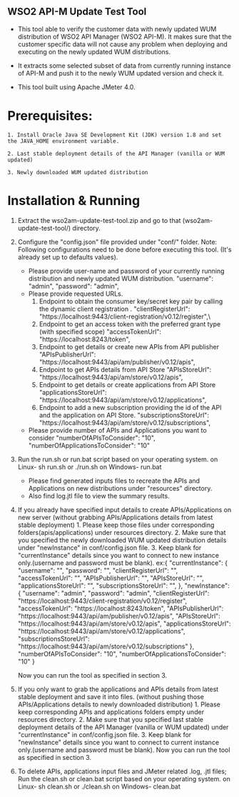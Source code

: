 ## WSO2 API-M Update Test Tool

* This tool able to verify the customer data with newly updated WUM distribution of WSO2 API Manager (WSO2 API-M). It makes sure that the customer specific data will not cause any problem when deploying and executing on the newly updated WUM distributions.

* It extracts some selected subset of data from currently running instance of API-M and push it to the newly WUM updated version and check it.

* This tool built using Apache JMeter 4.0.

Prerequisites:
==================================

    1. Install Oracle Java SE Development Kit (JDK) version 1.8 and set the JAVA_HOME environment variable.

    2. Last stable deployment details of the API Manager (vanilla or WUM updated)

    3. Newly downloaded WUM updated distribution

Installation & Running
==================================

1. Extract the wso2am-update-test-tool.zip and go to that (wso2am-update-test-tool/) directory.

2. Configure the "config.json" file provided under "conf/" folder.
	Note: Following configurations need to be done before executing this tool. (It's already set up to defaults values).

 	* Please provide user-name and password of your currently running distribution and newly updated WUM distribution.
		"username":  "admin",
		"password":  "admin",
	* Please provide requested URLs.
		1. Endpoint to obtain the consumer key/secret key pair by calling the dynamic client registration .
			"clientRegisterUrl": "https://localhost:9443/client-registration/v0.12/register",\
		2. Endpoint to get an access token with the preferred grant type (with specified scope)
			"accessTokenUrl":    "https://localhost:8243/token",
		3. Endpoint to get details or create new APIs from API publisher
			"APIsPublisherUrl":  "https://localhost:9443/api/am/publisher/v0.12/apis",
		4. Endpoint to get APIs details from API Store
			"APIsStoreUrl":      "https://localhost:9443/api/am/store/v0.12/apis",
		5. Endpoint to get details or create applications from API Store
			"applicationsStoreUrl":  "https://localhost:9443/api/am/store/v0.12/applications",
		6. Endpoint to add a new subscription providing the id of the API and the application on API Store.
			"subscriptionsStoreUrl": "https://localhost:9443/api/am/store/v0.12/subscriptions",
	* Please provide number of APIs and Applications you want to consider
		"numberOfAPIsToConsider":  "10",
		"numberOfApplicationsToConsider":  "10"

3. Run the run.sh or run.bat script based on your operating system.
	on Linux-
		sh run.sh or ./run.sh
	on Windows-
		run.bat
	* Please find generated inputs files to recreate the APIs and Applications on new distributions under "resources" directory.
	* Also find log.jtl file to view the summary results.

4. If you already have specified input details to create APIs/Applications on new server (without grabbing APIs/Applications details from latest stable deployment)
		1. Please keep those files under corresponding folders(apis/applications) under resources directory.
		2. Make sure that you specified the newly downloaded WUM updated distribution details under "newInstance" in conf/config.json file.
		3. Keep blank for "currentInstance" details since you want to connect to new instance only.(username and password must be blank).
	              ex:{
			  "currentInstance": {
			      "username":  "",
			      "password":  "",
			      "clientRegisterUrl": "",
			      "accessTokenUrl":    "",
			      "APIsPublisherUrl":  "",
			      "APIsStoreUrl":      "",
			      "applicationsStoreUrl":  "",
			      "subscriptionsStoreUrl": "",
			  },
			  "newInstance": {
			      "username":  "admin",
			      "password":  "admin",
			      "clientRegisterUrl": "https://localhost:9443/client-registration/v0.12/register",
			      "accessTokenUrl":    "https://localhost:8243/token",
			      "APIsPublisherUrl":  "https://localhost:9443/api/am/publisher/v0.12/apis",
			      "APIsStoreUrl":      "https://localhost:9443/api/am/store/v0.12/apis",
			      "applicationsStoreUrl":  "https://localhost:9443/api/am/store/v0.12/applications",
			      "subscriptionsStoreUrl": "https://localhost:9443/api/am/store/v0.12/subscriptions"
			  },
			   "numberOfAPIsToConsider":  "10",
			   "numberOfApplicationsToConsider":  "10"
			  }

   Now you can run the tool as specified in section 3.

5. If you only want to grab the applications and APIs details from latest stable deployment and save it into files. (without pushing those APIs/Applications details to newly downloaded distribution)
		1. Please keep corresponding APIs and applications folders empty under resources directory.
		2. Make sure that you specified last stable deployment details of the API Manager (vanilla or WUM updated) under "currentInstance" in conf/config.json file.
		3. Keep blank for "newInstance" details since you want to connect to current instance only.(username and password must be blank).
  Now you can run the tool as specified in section 3.

6. To delete APIs, applications input files and JMeter related .log, .jtl files; Run the clean.sh or clean.bat script based on your operating system.
	on Linux-
		sh clean.sh or ./clean.sh
	on Windows-
		clean.bat

